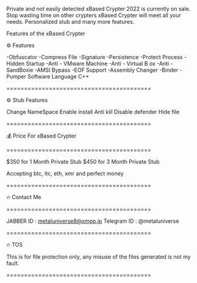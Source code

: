 Private and not easily detected xBased Crypter 2022 is currently on sale. Stop wasting time on other crypters xBased Crypter will meet all your needs. Personalized stub and many more features.


Features of the xBased Crypter

⚙️ Features

-Obfuscator
-Compress File
-Signature
-Persistence
-Protect Process
-Hidden Startup
-Anti - VMware Machine
-Anti - Virtual B ox
-Anti - SandBoxie
-AMSI Bypass
-EOF Support
-Assembly Changer
-Binder
-Pumper
Software Language C++


=========================================

⚙️ Stub Features

Change NameSpace
Enable install 
Anti kill
Disable defender 
Hide file 

=========================================

💰 Price For xBased Crypter

=========================================

$350 for 1 Month Private Stub
$450 for 3 Month Private Stub

Accepting btc, ltc, eth, xmr and perfect money

=========================================

🔥 Contact Me

=========================================

JABBER ID : metaluniverse8@xmpp.jp
Telegram ID : @metaluniverse

=========================================

🔥 TOS

This is for file protection only, any misuse of the files generated is not my fault. 

=========================================
